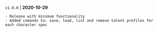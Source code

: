 `v1.0.0` | __2020-10-29__

    - Release with minimum functionality
    - Added comands to: save, load, list and remove talent profiles for each character spec